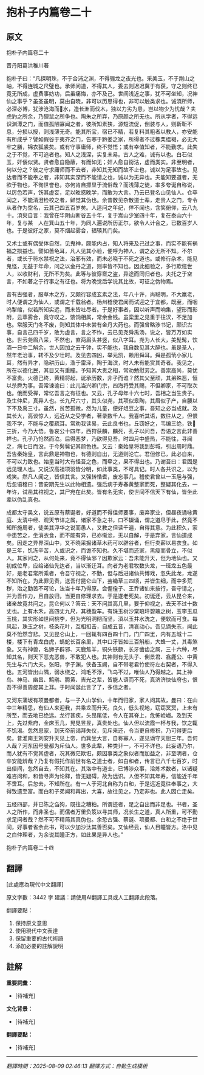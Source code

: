 # 抱朴子内篇卷二十

## 原文

抱朴子内篇卷二十

晋丹阳葛洪稚川著

抱朴子曰：“凡探明珠，不于合浦之渊，不得骊龙之夜光也。采美玉，不于荆山之岫，不得连城之尺璧也。承师问道，不得其人，委去则迟迟冀于有获，守之则终已竟无所成，虚费事妨功，后虽痛悔，亦不及己。世间浅近之事，犹不可坐知，况神仙之事乎？虽圣虽明，莫由自晓，非可以历思得也，非可以触类求也。诚湏所师，必深必博，犹涉沧海而𫽁水，造长洲而伐木，独以力劣为患，岂以物少为忧哉？夫虎豹之所余，乃狸鼠之所争也。陶朱之所弃，乃原颜之所无也。所从学者，不得远识渊潭之门，而值孤陋寡闻之者，彼所知素狭，源短流促，倒装与人，则靳靳不息，分损以授，则浅薄无奇。能其所宝，宿已不精，若复料其粗者以教人，亦安能有所成乎？譬如假谷于夷齐之门，告寒于黔娄之家，所得者不过橡栗缊褐，必无大牢之膳，锦衣狐裘矣。或有守事庸师，终不觉悟；或有幸值知者，不能勤求。此失之于不觉，不可追者也。知人之浅深，实复未易。古人之难，诚有以也。白石似玉，奸佞似贤。贤者愈自隐蔽，有而如无；奸人愈自衒沽，虚而类实。非至明者，何以分之？彼之守求庸师而不去者，非知其无知而故不止也，诚以为足事故也。见达者而不能奉之者，非知其实深而不能请之也，诚以为无异也。夫能知要道者，无欲于物也，不徇世誉也，亦何肯自摽显于流俗哉？而浅薄之徒，率多夸诞自称说，以厉色若声，饬其虚妄，足以昡惑晚学，而敢为大言。乃云已登名山见仙人。仓卒闻之，不能清澄检校之者，鲜觉其伪也。余昔数见杂散道士辈，走贵人之门，专令从者作为空名，云其己四五百岁矣。人适问之年纪，佯不闻也，含笑俯仰，云八九十。湏臾自言：我曾在华阴山断谷五十年，复于嵩山少室四十年，复在泰山六十年，复与某　人在箕山五十年，为同人遍说所历正尔，欲令人计合之，已数百岁人也。于是彼好之家，莫不烟起雾合，辐辏其门矣。

又术士或有偶受体自然，见鬼神，颇能内占，知人将来及己过之事，而实不能有祸福之损益也。譬如蓍龟耳，凡人见其小验，便呼为神人，谓之必无所不知。不尔者，或长于符水禁祝之法，治邪有效，而未必晓于不死之道也。或修行杂术，能见鬼怪，无益于年命，问之以金丹之道，则率皆不知也。因此细验之，多行欺诳世人，以收财利，无所不为矣。此等与彼穿窬之盗，异途而同归者也。夫托之于空言，不如著之于行事之有征也。将为晚觉后学说其比故，可征之伪物焉。

昔有古强者，服草木之方，又颇行容成玄素之法，年八十许，尚聪明，不大羸老，时人便谓之为仙人，或谓之千载翁者。杨州稽使君闻而试迎之于宜都，既至，而咽呜掣缩，似若所知实远，而未皆吐尽者。于是好事者，因以听声而响集，望形而影附，云萃雾合，竟守叹之，馈饷相属，常余金钱。虽栾里之见重于往汉，不足加也。常服天门冬不废，则知其体中未尝有金丹大药也。而强曾略涉书记，颇识古事，自言己四千岁，敢为虚言，言之不怍，云已见尧舜禹汤，说之，皆万万如实也。世云尧眉八采，不然也，直两眉头甚竖，似八字耳。尧为人长大，美髭髯，饮酒一日中二斛余，世人因加之云千钟，实不能也，我自数见其大醉也。虽是圣人，然年老治事，转不及少壮时。及见去四凶，举元凯，赖用舜耳。舜是孤茕小家儿耳，然有异才，隐耕历山，渔于雷泽，陶于海滨，时人未有能赏其奇者。我见之，所在以德化民，其目又有重瞳。予知其大贵之相，常劝勉慰劳之。善崇高尚，莫忧不富贵。火德己终，黄精将起，诞承历数，非子而谁？然其父至顽，其弟殊恶，恒以杀舜为事。吾常谏谕曰：此儿当兴卿门宗，四海将受其赐，不但卿家，不可取次也。俄而受禅，常忆吾言之有征也。又云，孔子母年十六七时，吾相之当生贵子。及生仲尼，真异人也。长九尺六寸，其头似尧，其项似皋陶，其眉似子产，自腰以下不及禹三寸。虽然，贫苦孤微，然为儿童，便好俎豆之事，吾知之必当成就。及其长大，高谈惊人，远近从之受学者，著录数千人。我喜听其语，数往从之，但恨我不学，不能与之覆疏耳。常劝我读易，云此良书也，丘窃好之，韦编三绝，铁𭪆三折，今乃大悟。鲁哀公十四年，西狩获麟，麟死，孔子以问吾，吾语之言此非善祥也。孔子乃怆然而泣。后得恶梦，乃欲得见吾。时四月中盛热，不能往，寻闻之，病七日而没。于今髣髴记其颜色也。又云：秦始皇将我到彭城，引出周时鼎。吾告秦始皇，言此鼎是神物也，有德则自出，无道则沦亡。君但修已，此必自来，不可以力致也。始皇当时大有怪吾之色，而牵之，果不得出也。乃谢吾曰：君固是远见理人也。又说汉高祖项羽皆分明，如此事类，不可具记。时人各共识之，以为戏笑。然凡人闻之，皆信其言。又强转惛耆，废忘事几。稽使君曾以一玉巵与强，后忽语稽曰：昔安期先生以此物相遗。强后病于寿春黄整家而死，整疑其化去，一年许，试凿其棺视之，其尸宛在此矣。皆有名无实，使世间不信天下有仙，皆坐此辈以伪乱真也。

成都太守吴文，说五原有蔡诞者，好道而不得佳师要事，废弃家业，但昼夜诵咏黄庭、太清中经、观天节详之属，诸家不急之书，口不辍诵，谓之道尽于此，然竟不知所施周者，徒美其浮华之说而愚人，又教之但读千遍，自得其意。为此积久，家中患苦之，坐消衣食，而不能有异，已亦惭忿，无以自解，于是弃家，言仙道成矣。因走之异界深山中，又不晓采掘诸草木药可以辟谷者，但行卖薪以易衣食。如是三年，饥冻辛苦，人或识之，而诡不知也。久不堪而还家，黑瘦而骨立，不似人。其家问之，从何处来，竟不得仙邪？因欺家云：吾未能升天，但为地仙也。又初成位卑，应给诸仙先达者，当以渐迁耳。向者为老君牧数头龙，一班龙五色最好，是老君常所乘者，令吾守视之，不勤，但与后进诸仙共博戏，忽失此龙，龙遂不知所在。为此罪见责，送吾付昆仑山下，芸锄草三四顷，并皆生细，而中多荒秽，治之勤苦不可论，法当十年乃得原。会偓佺子、王乔诸仙来按行，吾守请之，并为吾作力，且自放归，当更自修理求去。于是遂老死矣。初诞还，云从昆仑来，诸亲故竟共问之，昆仑何以？答云：天不问其高几里，要于仰视之，去天不过十数丈也。上有木禾，高四丈九尺，其穗盈车。有珠玉树沙棠琅玕碧瑰之树，玉李玉瓜玉桃，其实形如世间桃李，但为光明洞彻而坚，湏以玉井水洗之，便软而可食。每风起，珠玉之树，枝条花叶，互相扣击，自成五音，清哀动心。吾见谪失志，闻此莫不怆然含悲。又见昆仑山上，一回辄有四百四十门，门广四里，内有五城十二楼，楼下有青龙白虎，蟡蛇长百余里，其中口牙皆如三百斛船，大蜂一丈，其毒煞象。又有神兽，名狮子辟邪、天鹿焦羊，铜头铁额，长牙凿齿之属，三十六种，尽知其名，则天下恶鬼恶兽，不敢犯人也。其神则有无头子、倒景君、翕鹿公、中黄先生与六门大夫。张阳，字子渊，侠备玉阙，自不带老君竹使符左右契者，不得入也。五河皆出山隅，弱水绕之，鸿毛不浮，飞鸟不过，唯仙人乃得越之。其上神鸟、神马、幽昌、鹪鹇、腾黄、吉光之辈，皆能人语而不死，真济济快仙府也，恨吾不得善周旋其上耳。于时闻诞此言了了，多信之者。

又河东蒲坂有项曼都者，与一子入山学仙，十年而归家，家人问其故，曼曰：在山中三年精思，有仙人来迎我，共乘龙而升天。良久，低头视地，窈窈冥冥，上未有所至，而去地已绝远。龙行甚疾，头昂尾低，令人在其脊上，危怖崄巇。及到天上，先过紫府，金床玉几，晃晃昱昱，真贵处也。仙人但以流霞一杯与我，饮之辄不饥渴。忽然思家，到天帝前谒拜失仪，见斥来还，令当更自修积，乃可得更后矣。昔淮南王刘安升天见上帝，而箕坐大言，自称寡人，遂见谪守天厨三年。吾何人哉？河东因号曼都为斥仙人。世多此辈，种类非一，不可不详也。此妄语乃尔，而人犹有不觉其虚者，况其微茫欺诳，颇因事类之象似者而加益之，非至明者，仓卒安能辨哉？乃复有假托作前世有名之道士者，如白和者，传言已八千七百岁，时出俗间，忽然自去，不知其在。其洛中有道士，已博涉众事，洽炼术数者，以诸疑难咨问和，和皆寻声为论释，皆无疑碍，故为远识。人但不知其年寿，信能近千年不啻耳。后忽去，不知所在。有一人于河北自称为白和，于是远近竟往奉事之，大得致遗至富。而白和子弟闻和再出，大喜，故往见之，乃定非也。此人因亡走矣。

五经四部，并已陈之刍狗，既往之糟粕。所谓迹者，足之自出而非足也。书者，圣人之所作，而非圣也。而儒者万里负笈以寻其师，况长生之道，真人所重，可不勤求足问者哉？然不可不精简其真伪也。余恐古强、蔡诞、项曼都、白和之不绝于世间，好事者省余此书，可以少加沙汰其善否矣。又仙经云，仙人目瞳皆方。洛中见之白仲理者，为余说其瞳正方，如此果是异人也。”

抱朴子内篇卷二十终

## 翻譯

[此處應為現代中文翻譯]

原文字數：3442 字
建議：請使用AI翻譯工具或人工翻譯此段落。

翻譯要點：
1. 保持原文意思
2. 使用現代中文表達
3. 保留重要的古代術語
4. 添加必要的註解說明


## 註解

**重要詞彙：**
- [待補充]

**文化背景：**
- [待補充]

**翻譯要點：**
- [待補充]

---
*翻譯時間：2025-08-09 02:46:13*
*翻譯方式：自動生成模板*
